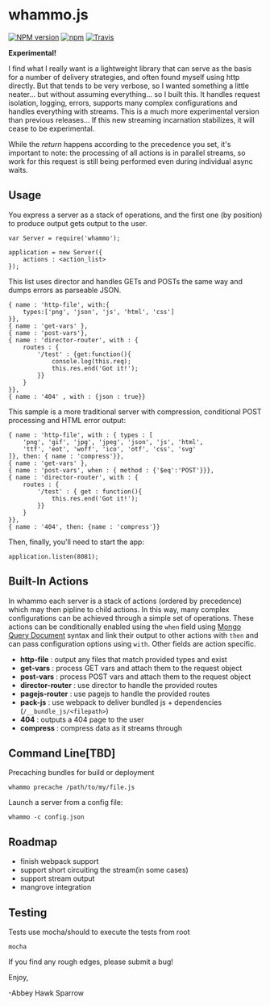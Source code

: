 whammo.js
==============

[![NPM version](https://img.shields.io/npm/v/whammo.svg)]()
[![npm](https://img.shields.io/npm/dt/whammo.svg)]()
[![Travis](https://img.shields.io/travis/khrome/whammo.svg)]()

**Experimental!**

I find what I really want is a lightweight library that can serve as the basis for a number of delivery strategies, and often found myself using http directly. But that tends to be very verbose, so I wanted something a little neater... but without assuming everything... so I built this. It handles request isolation, logging, errors, supports many complex configurations and handles everything with streams. This is a much more experimental version than previous releases... If this new streaming incarnation stabilizes, it will cease to be experimental.

While the *return* happens according to the precedence you set, it's important to note: the processing of all actions is in parallel streams, so work for this request is still being performed even during individual async waits.

Usage
-----

You express a server as a stack of operations, and the first one (by position) to produce output gets output to the user.

	var Server = require('whammo');

	application = new Server({
		actions : <action_list>
	});

This list uses director and handles GETs and POSTs the same way and dumps errors as parseable JSON.

	{ name : 'http-file', with:{
		types:['png', 'json', 'js', 'html', 'css']
	}},
	{ name : 'get-vars' },
	{ name : 'post-vars'},
	{ name : 'director-router', with : {
		routes : {
			'/test' : {get:function(){
				console.log(this.req);
				this.res.end('Got it!');
			}}
		}
	}},
	{ name : '404' , with : {json : true}}

This sample is a more traditional server with compression, conditional POST processing and HTML error output:

	{ name : 'http-file', with : { types : [
		'png', 'gif', 'jpg', 'jpeg', 'json', 'js', 'html',
		'ttf', 'eot', 'woff', 'ico', 'otf', 'css', 'svg'
	]}, then: { name : 'compress'}},
	{ name : 'get-vars' },
	{ name : 'post-vars', when : { method : {'$eq':'POST'}}},
	{ name : 'director-router', with : {
		routes : {
			'/test' : { get : function(){
				this.res.end('Got it!');
			}}
		}
	}},
	{ name : '404', then: {name : 'compress'}}

Then, finally, you'll need to start the app:

	application.listen(8081);

Built-In Actions
----------------

In whammo each server is a stack of actions (ordered by precedence) which may then pipline to child actions. In this way, many complex configurations can be achieved through a simple set of operations. These actions can be conditionally enabled using the `when` field using [Mongo Query Document](https://docs.mongodb.com/manual/tutorial/query-documents/) syntax and link their output to other actions with `then` and can pass configuration options using `with`. Other fields are action specific.

- **http-file** : output any files that match provided types and exist
- **get-vars** : process GET vars and attach them to the request object
- **post-vars** : process POST vars and attach them to the request object
- **director-router** : use director to handle the provided routes
- **pagejs-router** : use pagejs to handle the provided routes
- **pack-js** : use webpack to deliver bundled js + dependencies (`/__bundle_js/<filepath>`)
- **404** : outputs a 404 page to the user
- **compress** : compress data as it streams through

Command Line[TBD]
------------

Precaching bundles for build or deployment

	whammo precache /path/to/my/file.js

Launch a server from a config file:

	whammo -c config.json

Roadmap
-------
- finish webpack support
- support short circuiting the stream(in some cases)
- support stream output
- mangrove integration


Testing
-------
Tests use mocha/should to execute the tests from root

    mocha

If you find any rough edges, please submit a bug!

Enjoy,

-Abbey Hawk Sparrow
